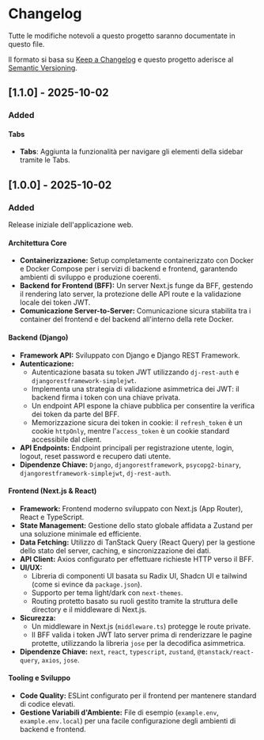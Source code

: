 # Changelog

Tutte le modifiche notevoli a questo progetto saranno documentate in questo file.

Il formato si basa su [Keep a Changelog](https://keepachangelog.com/en/1.0.0/) e questo progetto aderisce al [Semantic Versioning](https://semver.org/spec/v2.0.0.html).

## [1.1.0] - 2025-10-02

### Added

#### Tabs
- **Tabs**: Aggiunta la funzionalità per navigare gli elementi della sidebar tramite le Tabs.

## [1.0.0] - 2025-10-02

### Added

Release iniziale dell'applicazione web.

#### Architettura Core
- **Containerizzazione:** Setup completamente containerizzato con Docker e Docker Compose per i servizi di backend e frontend, garantendo ambienti di sviluppo e produzione coerenti.
- **Backend for Frontend (BFF):** Un server Next.js funge da BFF, gestendo il rendering lato server, la protezione delle API route e la validazione locale dei token JWT.
- **Comunicazione Server-to-Server:** Comunicazione sicura stabilita tra i container del frontend e del backend all'interno della rete Docker.

#### Backend (Django)
- **Framework API:** Sviluppato con Django e Django REST Framework.
- **Autenticazione:**
    - Autenticazione basata su token JWT utilizzando `dj-rest-auth` e `djangorestframework-simplejwt`.
    - Implementa una strategia di validazione asimmetrica dei JWT: il backend firma i token con una chiave privata.
    - Un endpoint API espone la chiave pubblica per consentire la verifica dei token da parte del BFF.
    - Memorizzazione sicura dei token in cookie: il `refresh_token` è un cookie `httpOnly`, mentre l'`access_token` è un cookie standard accessibile dal client.
- **API Endpoints:** Endpoint principali per registrazione utente, login, logout, reset password e recupero dati utente.
- **Dipendenze Chiave:** `Django`, `djangorestframework`, `psycopg2-binary`, `djangorestframework-simplejwt`, `dj-rest-auth`.

#### Frontend (Next.js & React)
- **Framework:** Frontend moderno sviluppato con Next.js (App Router), React e TypeScript.
- **State Management:** Gestione dello stato globale affidata a Zustand per una soluzione minimale ed efficiente.
- **Data Fetching:** Utilizzo di TanStack Query (React Query) per la gestione dello stato del server, caching, e sincronizzazione dei dati.
- **API Client:** Axios configurato per effettuare richieste HTTP verso il BFF.
- **UI/UX:**
    - Libreria di componenti UI basata su Radix UI, Shadcn UI e tailwind (come si evince da `package.json`).
    - Supporto per tema light/dark con `next-themes`.
    - Routing protetto basato su ruoli gestito tramite la struttura delle directory e il middleware di Next.js.
- **Sicurezza:**
    - Un middleware in Next.js (`middleware.ts`) protegge le route private.
    - Il BFF valida i token JWT lato server prima di renderizzare le pagine protette, utilizzando la libreria `jose` per la decodifica asimmetrica.
- **Dipendenze Chiave:** `next`, `react`, `typescript`, `zustand`, `@tanstack/react-query`, `axios`, `jose`.

#### Tooling e Sviluppo
- **Code Quality:** ESLint configurato per il frontend per mantenere standard di codice elevati.
- **Gestione Variabili d'Ambiente:** File di esempio (`example.env`, `example.env.local`) per una facile configurazione degli ambienti di backend e frontend.
